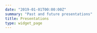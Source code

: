 ```yaml
---
date: "2019-01-01T00:00:00Z"
summary: "Past and future presentations"
title: Presentations
type: widget_page
---
```

